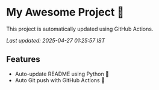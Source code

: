 # My Awesome Project 🚀

This project is automatically updated using GitHub Actions.

_Last updated: 2025-04-27 01:25:57 IST_

## Features
- Auto-update README using Python 🐍
- Auto Git push with GitHub Actions 🤖
